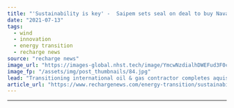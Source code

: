 ```yaml
---
title: "'Sustainability is key' -  Saipem sets seal on deal to buy Naval Energies floating wind arm"
date: "2021-07-13"
tags: 
  - wind
  - innovation
  - energy transition
  - recharge news
source: "recharge news"
image_url: "https://images-global.nhst.tech/image/YmcwNzdialhDWEFud3F0c0VtSDBTd1Vja2FvQ1hTU3dlcVZadmlGSm9BMD0=/nhst/binary/ec6e3634e6e627ad5cc4d8ec8d052459"
image_fp: "/assets/img/post_thumbnails/84.jpg"
lead: "Transitioning international oil & gas contractor completes aquisition announced in June, with eye on rapidly emerging European and international offshore energy sector"
article_url: "https://www.rechargenews.com/energy-transition/sustainability-is-key-saipem-sets-seal-on-deal-to-buy-naval-energies-floating-wind-arm/2-1-1039604"
---
```


---
